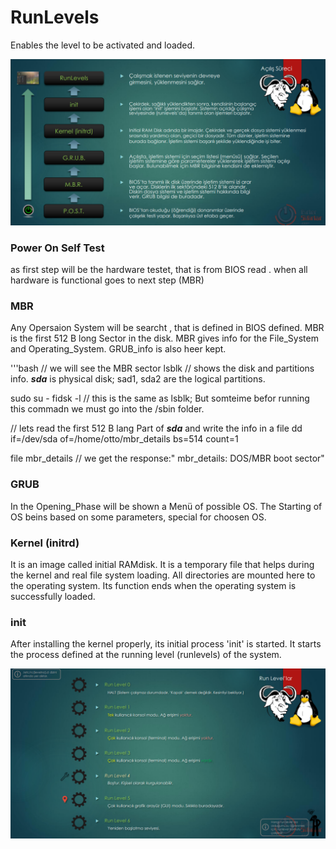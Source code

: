 # RunLevels
Enables the level to be activated and loaded.

![run_steps](../Images/run_steps.png)
### Power On Self Test

as first step will be  the hardware testet, that is from BIOS read . 
when all hardware is functional goes to next step (MBR)

### MBR 
Any Opersaion System will be searcht , that is defined in BIOS defined. MBR is the first 512 B long Sector in the disk. MBR gives info for the File_System and Operating_System. GRUB_info is also heer kept. 

'''bash
// we will see the MBR sector
lsblk  // shows the disk and partitions info. ***sda*** is physical disk; sad1, sda2 are the logical partitions. 

sudo su -
fidsk -l   // this is the same as lsblk; But somteime befor running this commadn we must go into the /sbin folder. 

// lets read the first 512 B lang Part of ***sda*** and write the info in a file 
dd if=/dev/sda of=/home/otto/mbr_details bs=514 count=1

file mbr_details
// we get the response:" mbr_details: DOS/MBR boot sector"


### GRUB
In the Opening_Phase will be shown a Menü of possible OS. The Starting of OS beins based on some parameters, special for choosen OS. 

### Kernel (initrd) 
It is an image called initial RAMdisk. It is a temporary file that helps during the kernel and real file system loading. All directories are mounted here to the operating system. Its function ends when the operating system is successfully loaded.

### init
After installing the kernel properly, its initial process 'init' is started. It starts the process defined at the running level (runlevels) of the system.




![run_levels](../Images/run_levels.png)